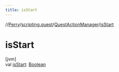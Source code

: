 ```yaml
---
title: isStart
---
```

//[Perry](../../../index.html)/[scripting.quest](../index.html)/[QuestActionManager](index.html)/[isStart](is-start.html)



# isStart



[jvm]\
val [isStart](is-start.html): [Boolean](https://kotlinlang.org/api/latest/jvm/stdlib/kotlin/-boolean/index.html)




